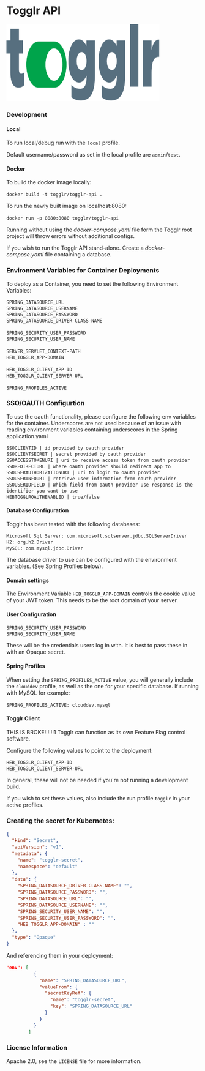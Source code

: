 # Togglr API
<img src="assets/images/tglr-logo-color.svg" width="400" height="200" />

### Development

#### Local
To run local/debug run with the `local` profile.

Default username/password as set in the local profile are `admin`/`test`.

#### Docker
To build the docker image locally:

`docker build -t togglr/togglr-api .`

To run the newly built image on localhost:8080:

`docker run -p 8080:8080 togglr/togglr-api`

Running without using the *docker-compose.yaml* file form the Togglr root project will throw errors without additional configs.

If you wish to run the Togglr API stand-alone.  Create a *docker-compose.yaml* file containing a database.


### Environment Variables for Container Deployments

To deploy as a Container, you need to set the following Environment Variables:

```
SPRING_DATASOURCE_URL
SPRING_DATASOURCE_USERNAME
SPRING_DATASOURCE_PASSWORD
SPRING_DATASOURCE_DRIVER-CLASS-NAME

SPRING_SECURITY_USER_PASSWORD
SPRING_SECURITY_USER_NAME

SERVER_SERVLET_CONTEXT-PATH
HEB_TOGGLR_APP-DOMAIN

HEB_TOGGLR_CLIENT_APP-ID
HEB_TOGGLR_CLIENT_SERVER-URL

SPRING_PROFILES_ACTIVE
```

### SSO/OAUTH Configurtion

To use the oauth functionality, please configure the following env variables for the container. Underscores are not used
because of an issue with reading environment variables containing underscores in the Spring application.yaml
```
SSOCLIENTID | id provided by oauth provider
SSOCLIENTSECRET | secret provided by oauth provider
SSOACCESSTOKENURI | uri to receive access token from oauth provider
SSOREDIRECTURL | where oauth provider should redirect app to
SSOUSERAUTHORIZATIONURI | uri to login to oauth provider
SSOUSERINFOURI | retrieve user information from oauth provider
SSOUSERIDFIELD | Which field from oauth provider use response is the identifier you want to use
HEBTOGGLROAUTHENABLED | true/false
```


#### Database Configuration


Togglr has been tested with the following databases:

    Microsoft Sql Server: com.microsoft.sqlserver.jdbc.SQLServerDriver
    H2: org.h2.Driver
    MySQL: com.mysql.jdbc.Driver

The database driver to use can be configured with the environment variables. (See Spring Profiles below).


#### Domain settings
The Environment Variable `HEB_TOGGLR_APP-DOMAIN` controls the cookie value of your JWT token.
This needs to be the root domain of your server.

#### User Configuration
```
SPRING_SECURITY_USER_PASSWORD
SPRING_SECURITY_USER_NAME
```

These will be the credentials users log in with.  It is best to pass these in with an Opaque secret.

#### Spring Profiles

When setting the `SPRING_PROFILES_ACTIVE` value, you will generally include the `clouddev` profile,
as well as the one for your specific database. If running with MySQL for example:

`SPRING_PROFILES_ACTIVE: clouddev,mysql`

#### Togglr Client
THIS IS BROKE!!!!!!1
Togglr can function as its own Feature Flag control software.

Configure the following values to point to the deployment:

```
HEB_TOGGLR_CLIENT_APP-ID
HEB_TOGGLR_CLIENT_SERVER-URL
```

In general, these will not be needed if you're not running a development build.

If you wish to set these values, also include the run profile `togglr` in your active profiles.

### Creating the secret for Kubernetes:   
```json
{
  "kind": "Secret",
  "apiVersion": "v1",
  "metadata": {
    "name": "togglr-secret",
    "namespace": "default"
  },
  "data": {
    "SPRING_DATASOURCE_DRIVER-CLASS-NAME": "",
    "SPRING_DATASOURCE_PASSWORD": "",
    "SPRING_DATASOURCE_URL": "",
    "SPRING_DATASOURCE_USERNAME": "",
    "SPRING_SECURITY_USER_NAME": "",
    "SPRING_SECURITY_USER_PASSWORD": "",
    "HEB_TOGGLR_APP-DOMAIN" : ""
  },
  "type": "Opaque"
}
```

And referencing them in your deployment:
```json
"env": [
          {
            "name": "SPRING_DATASOURCE_URL",
            "valueFrom": {
              "secretKeyRef": {
                "name": "togglr-secret",
                "key": "SPRING_DATASOURCE_URL"
              }
            }
          }
        ]
```

### License Information

Apache 2.0, see the `LICENSE` file for more information.  


